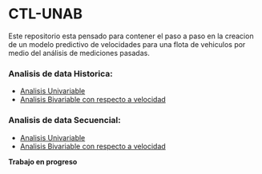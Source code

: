 # CTL-UNAB

Este repositorio esta pensado para contener el paso a paso en la creacion de un modelo predictivo de velocidades para una flota de vehiculos por medio del análisis de mediciones pasadas.

### Analisis de data Historica:

+ [Analisis Univariable](https://github.com/yieniggu/CTL-UNAB/blob/master/historic%20data/Analisis%20Univariable%20de%20la%20data%20Historica.ipynb)
+ [Analisis Bivariable con respecto a velocidad]()

### Analisis de data Secuencial:

+ [Analisis Univariable]()
+ [Analisis Bivariable con respecto a velocidad]()


**Trabajo en progreso**
